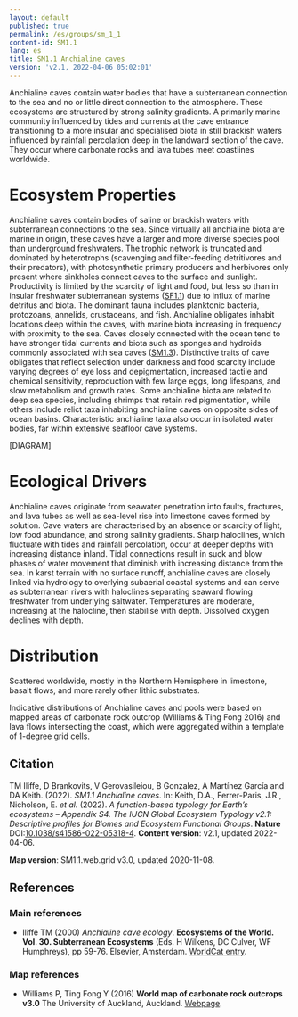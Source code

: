 ```yaml
---
layout: default
published: true
permalink: /es/groups/sm_1_1
content-id: SM1.1
lang: es
title: SM1.1 Anchialine caves
version: 'v2.1, 2022-04-06 05:02:01'
---
```


Anchialine caves contain water bodies that have a subterranean connection to the sea and no or little direct connection to the atmosphere. These ecosystems are structured by strong salinity gradients. A primarily marine community influenced by tides and currents at the cave entrance transitioning to a more insular and specialised biota in still brackish waters influenced by rainfall percolation deep in the landward section of the cave.  They occur where carbonate rocks and lava tubes meet coastlines worldwide.

# Ecosystem Properties
 
Anchialine caves contain bodies of saline or brackish waters with subterranean connections to the sea. Since virtually all anchialine biota are marine in origin, these caves have a larger and more diverse species pool than underground freshwaters. The trophic network is truncated and dominated by heterotrophs (scavenging and filter-feeding detritivores and their predators), with photosynthetic primary producers and herbivores only present where sinkholes connect caves to the surface and sunlight. Productivity is limited by the scarcity of light and food, but less so than in insular freshwater subterranean systems ([SF1.1](/explore/groups/SF1.1)) due to influx of marine detritus and biota. The dominant fauna includes planktonic bacteria, protozoans, annelids, crustaceans, and fish. Anchialine obligates inhabit locations deep within the caves, with marine biota increasing in frequency with proximity to the sea. Caves closely connected with the ocean tend to have stronger tidal currents and biota such as sponges and hydroids commonly associated with sea caves ([SM1.3](/explore/groups/SM1.3)). Distinctive traits of cave obligates that reflect selection under darkness and food scarcity include varying degrees of eye loss and depigmentation, increased tactile and chemical sensitivity, reproduction with few large eggs, long lifespans, and slow metabolism and growth rates. Some anchialine biota are related to deep sea species, including shrimps that retain red pigmentation, while others include relict taxa inhabiting anchialine caves on opposite sides of ocean basins. Characteristic anchialine taxa also occur in isolated water bodies, far within extensive seafloor cave systems.

[DIAGRAM]

# Ecological Drivers
 
Anchialine caves originate from seawater penetration into faults, fractures, and lava tubes as well as sea-level rise into limestone caves formed by solution. Cave waters are characterised by an absence or scarcity of light, low food abundance, and strong salinity gradients. Sharp haloclines, which fluctuate with tides and rainfall percolation, occur at deeper depths with increasing distance inland. Tidal connections result in suck and blow phases of water movement that diminish with increasing distance from the sea. In karst terrain with no surface runoff, anchialine caves are closely linked via hydrology to overlying subaerial coastal systems and can serve as subterranean rivers with haloclines separating seaward flowing freshwater from underlying saltwater. Temperatures are moderate, increasing at the halocline, then stabilise with depth. Dissolved oxygen declines with depth.
 
# Distribution
 
Scattered worldwide, mostly in the Northern Hemisphere in limestone, basalt flows, and more rarely other lithic substrates.

Indicative distributions of Anchialine caves and pools were based on mapped areas of carbonate rock outcrop (Williams & Ting Fong 2016) and lava flows intersecting the coast, which were aggregated within a template of 1-degree grid cells.

## Citation

TM Iliffe, D Brankovits, V Gerovasileiou, B Gonzalez, A Martínez García and DA Keith. (2022). *SM1.1 Anchialine caves*. In: Keith, D.A., Ferrer-Paris, J.R., Nicholson, E. *et al.* (2022). *A function-based typology for Earth’s ecosystems – Appendix S4. The IUCN Global Ecosystem Typology v2.1: Descriptive profiles for Biomes and Ecosystem Functional Groups*. **Nature** DOI:[10.1038/s41586-022-05318-4](https://doi.org/10.1038/s41586-022-05318-4).
**Content version**: v2.1, updated 2022-04-06.

**Map version**: SM1.1.web.grid v3.0, updated 2020-11-08.

## References

### Main references
* Iliffe TM  (2000) *Anchialine cave ecology*. **Ecosystems of the World. Vol. 30. Subterranean Ecosystems** (Eds. H Wilkens, DC Culver, WF Humphreys), pp 59-76. Elsevier, Amsterdam. [WorldCat entry](https://www.worldcat.org/title/subterranean-ecosystems/oclc/44573232).

### Map references
* Williams P, Ting Fong Y  (2016) **World map of carbonate rock outcrops v3.0** The University of Auckland, Auckland. [Webpage](https://www.fos.auckland.ac.nz/our_research/karst/).
